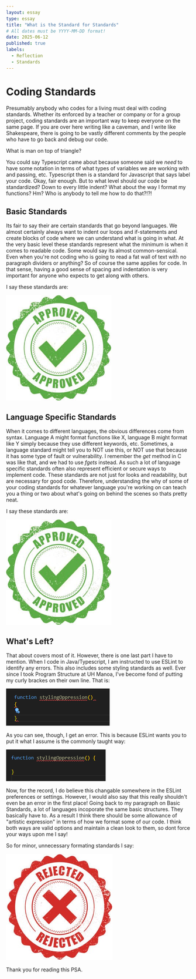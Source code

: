 ```yaml
---
layout: essay
type: essay
title: "What is the Standard for Standards"
# All dates must be YYYY-MM-DD format!
date: 2025-06-12
published: true
labels:
  - Reflection
  - Standards
---
```


# Coding Standards

Presumably anybody who codes for a living must deal with coding standards. Whether its enforced by a teacher or company or for a group project, coding standards are an
important way to keep everyone on the same page. If you are over here writing like a caveman, and I write like Shakespeare, there is going to be vastly different
comments by the people who have to go back and debug our code. 

<cave drawing>

What is man on top of triangle? 

You could say Typescript came about because someone said we *need* to have some notation in terms of what types of variables we are working with and passing, etc. Typescript then is a standard for Javascript that says label your code. Okay, fair enough. But to what level should our code be standardized? Down to every little indent? What about the way I format my functions? Hm? Who is anybody to tell me how to do that?!?!

## Basic Standards

Its fair to say their are certain standards that go beyond languages. We almost certainly always want to indent our loops and if-statements and create blocks of code where we can understand what is going in what. At the very basic level these standards represent what the minimum is when it comes to readable code. Some would say its almost common-sensical. Even when you're not coding who is going to read a fat wall of text with no paragraph dividers or anything? So of course the same applies for code. In that sense, having a good sense of spacing and indentation is very important for anyone who expects to get along with others. 

I say these standards are: 

<img src="../img/standards/approved.jpg">

## Language Specific Standards

When it comes to different languages, the obvious differences come from syntax. Language A might format functions like X, language B might format like Y simply because they use different keywords, etc. Sometimes, a language standard might tell you to NOT use this, or NOT use that because it has some type of fault or vulnerability. I remember the *get* method in C was like that, and we had to use *fgets* instead. As such a lot of language specific standards often also represent efficient or secure ways to implement code. These standards are not just for looks and readability, but are necessary for good code. Therefore, understanding the why of some of your coding standards for whatever language you're working on can teach you a thing or two about what's going on behind the scenes so thats pretty neat.

I say these standards are:

<img src="../img/standards/approved.jpg">

## What's Left? 

That about covers most of it. However, there is one last part I have to mention. When I code in Java/Typescript, I am instructed to use ESLint to identify any errors. This also includes some styling standards as well. Ever since I took Program Structure at UH Manoa, I've become fond of putting my curly brackes on their own line. That is:

<img src="../img/standards/me.png">

As you can see, though, I get an error. This is because ESLint wants you to put it what I assume is the commonly taught way:

<img src="../img/standards/them.png">

Now, for the record, I do believe this changable somewhere in the ESLint preferences or settings. However, I would also say that this really shouldn't even be an error in the first place! Going back to my paragraph on Basic Standards, a lot of languages incoporate the same basic structures. They basically have to. As a result I think there should be some allowance of "artistic expression" in terms of how we format some of our code. I think both ways are valid options and maintain a clean look to them, so dont force your ways upon me I say!

So for minor, unnecessary formating standards I say:

<img src="../img/standards/rejected.jpg">

Thank you for reading this PSA.

 
